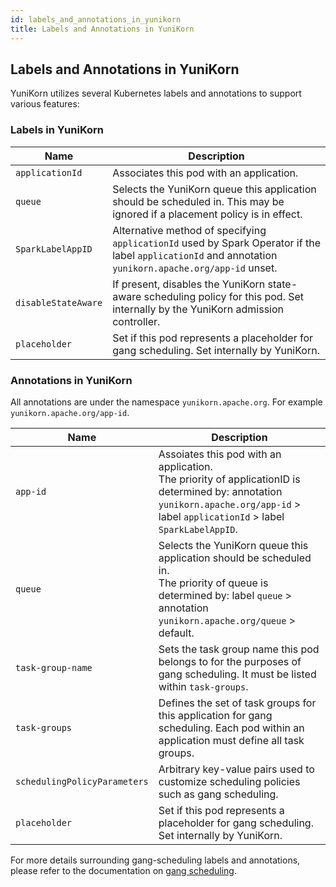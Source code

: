```yaml
---
id: labels_and_annotations_in_yunikorn
title: Labels and Annotations in YuniKorn
---
```

<!--
Licensed to the Apache Software Foundation (ASF) under one
or more contributor license agreements.  See the NOTICE file
distributed with this work for additional information
regarding copyright ownership.  The ASF licenses this file
to you under the Apache License, Version 2.0 (the
"License"); you may not use this file except in compliance
with the License.  You may obtain a copy of the License at

  http://www.apache.org/licenses/LICENSE-2.0

Unless required by applicable law or agreed to in writing,
software distributed under the License is distributed on an
"AS IS" BASIS, WITHOUT WARRANTIES OR CONDITIONS OF ANY
KIND, either express or implied.  See the License for the
specific language governing permissions and limitations
under the License.
-->

## Labels and Annotations in YuniKorn
YuniKorn utilizes several Kubernetes labels and annotations to support various features:

### Labels in YuniKorn
| Name                | Description                                                                                                                                             | 
|---------------------|---------------------------------------------------------------------------------------------------------------------------------------------------------|
| `applicationId`     | Associates this pod with an application.                                                                                                                |
| `queue`             | Selects the YuniKorn queue this application should be scheduled in. This may be ignored if a placement policy is in effect.                             |
| `SparkLabelAppID `  | Alternative method of specifying `applicationId` used by Spark Operator if the label `applicationId` and annotation `yunikorn.apache.org/app-id` unset. | 
| `disableStateAware` | If present, disables the YuniKorn state-aware scheduling policy for this pod. Set internally by the YuniKorn admission controller.                      |
| `placeholder`       | Set if this pod represents a placeholder for gang scheduling. Set internally by YuniKorn.                                                               |

### Annotations in YuniKorn
All annotations are under the namespace `yunikorn.apache.org`. For example `yunikorn.apache.org/app-id`.

| Name                         | Description                                                                                                                                                                            | 
|------------------------------|----------------------------------------------------------------------------------------------------------------------------------------------------------------------------------------|
| `app-id`                     | Assoiates this pod with an application.<br/>The priority of applicationID is determined by: annotation `yunikorn.apache.org/app-id` > label `applicationId` > label `SparkLabelAppID`. |
| `queue`                      | Selects the YuniKorn queue this application should be scheduled in.<br/>The priority of queue is determined by: label `queue` > annotation `yunikorn.apache.org/queue` > default.      | 
| `task-group-name`            | Sets the task group name this pod belongs to for the purposes of gang scheduling. It must be listed within `task-groups`.                                                              |
| `task-groups`                | Defines the set of task groups for this application for gang scheduling. Each pod within an application must define all task groups.                                                   |
| `schedulingPolicyParameters` | Arbitrary key-value pairs used to customize scheduling policies such as gang scheduling.                                                                                               |
| `placeholder`                | Set if this pod represents a placeholder for gang scheduling. Set internally by YuniKorn.                                                                                              |

For more details surrounding gang-scheduling labels and annotations, please refer to the documentation on [gang scheduling](user_guide/gang_scheduling.md).
